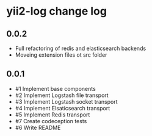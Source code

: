 yii2-log change log
===================

0.0.2
-----

* Full refactoring of redis and elasticsearch backends
* Moveing extension files ot src folder

0.0.1
-----

* #1 Implement base components
* #2 Implement Logstash file transport
* #3 Implement Logstash socket transport
* #4 Implement Elsaticsearch transport
* #5 Implement Redis transport
* #7 Create codeception tests
* #6 Write README
